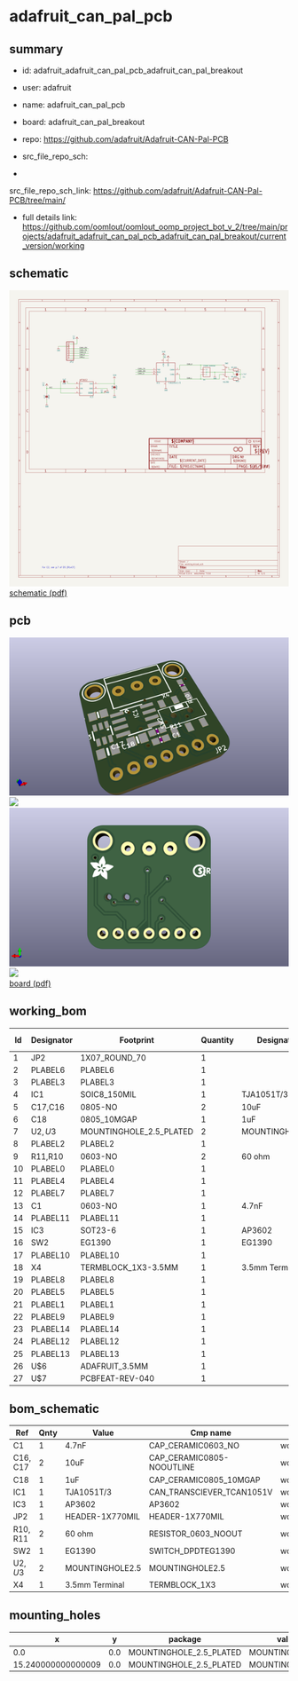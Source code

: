 # adafruit_can_pal_pcb
 
## summary 
* id: adafruit_adafruit_can_pal_pcb_adafruit_can_pal_breakout
* user: adafruit
* name: adafruit_can_pal_pcb
* board: adafruit_can_pal_breakout
* repo: https://github.com/adafruit/Adafruit-CAN-Pal-PCB



* src_file_repo_sch: 
*
 src_file_repo_sch_link: https://github.com/adafruit/Adafruit-CAN-Pal-PCB/tree/main/
* full details link: https://github.com/oomlout/oomlout_oomp_project_bot_v_2/tree/main/projects/adafruit_adafruit_can_pal_pcb_adafruit_can_pal_breakout/current_version/working  

## schematic  
![](working_schematic_600.png)  
[schematic (pdf)](working_schematic.pdf)  

## pcb  
![](working_3d_600.png) 
![](working_3d_front_600.png)  
![](working_3d_back_600.png)  
![](working_600.png)  
[board (pdf)](working.pdf)  

## working_bom
| Id | Designator | Footprint | Quantity | Designation | Supplier and ref |  | None | 
| --- | --- | --- | --- | --- | --- | --- | --- | 
| 1 | JP2 | 1X07_ROUND_70 | 1 |  |  |  | [''] | 
| 2 | PLABEL6 | PLABEL6 | 1 |  |  |  | [''] | 
| 3 | PLABEL3 | PLABEL3 | 1 |  |  |  | [''] | 
| 4 | IC1 | SOIC8_150MIL | 1 | TJA1051T/3 |  |  | [''] | 
| 5 | C17,C16 | 0805-NO | 2 | 10uF |  |  | [''] | 
| 6 | C18 | 0805_10MGAP | 1 | 1uF |  |  | [''] | 
| 7 | U$2,U$3 | MOUNTINGHOLE_2.5_PLATED | 2 | MOUNTINGHOLE2.5 |  |  | [''] | 
| 8 | PLABEL2 | PLABEL2 | 1 |  |  |  | [''] | 
| 9 | R11,R10 | 0603-NO | 2 | 60 ohm |  |  | [''] | 
| 10 | PLABEL0 | PLABEL0 | 1 |  |  |  | [''] | 
| 11 | PLABEL4 | PLABEL4 | 1 |  |  |  | [''] | 
| 12 | PLABEL7 | PLABEL7 | 1 |  |  |  | [''] | 
| 13 | C1 | 0603-NO | 1 | 4.7nF |  |  | [''] | 
| 14 | PLABEL11 | PLABEL11 | 1 |  |  |  | [''] | 
| 15 | IC3 | SOT23-6 | 1 | AP3602 |  |  | [''] | 
| 16 | SW2 | EG1390 | 1 | EG1390 |  |  | [''] | 
| 17 | PLABEL10 | PLABEL10 | 1 |  |  |  | [''] | 
| 18 | X4 | TERMBLOCK_1X3-3.5MM | 1 | 3.5mm Terminal |  |  | [''] | 
| 19 | PLABEL8 | PLABEL8 | 1 |  |  |  | [''] | 
| 20 | PLABEL5 | PLABEL5 | 1 |  |  |  | [''] | 
| 21 | PLABEL1 | PLABEL1 | 1 |  |  |  | [''] | 
| 22 | PLABEL9 | PLABEL9 | 1 |  |  |  | [''] | 
| 23 | PLABEL14 | PLABEL14 | 1 |  |  |  | [''] | 
| 24 | PLABEL12 | PLABEL12 | 1 |  |  |  | [''] | 
| 25 | PLABEL13 | PLABEL13 | 1 |  |  |  | [''] | 
| 26 | U$6 | ADAFRUIT_3.5MM | 1 |  |  |  | [''] | 
| 27 | U$7 | PCBFEAT-REV-040 | 1 |  |  |  | [''] | 


## bom_schematic
| Ref | Qnty | Value | Cmp name | Footprint | Description | Vendor | DNP | 
| --- | --- | --- | --- | --- | --- | --- | --- | 
| C1 | 1 | 4.7nF | CAP_CERAMIC0603_NO | working:0603-NO |  |  |  | 
| C16, C17 | 2 | 10uF | CAP_CERAMIC0805-NOOUTLINE | working:0805-NO |  |  |  | 
| C18 | 1 | 1uF | CAP_CERAMIC0805_10MGAP | working:0805_10MGAP |  |  |  | 
| IC1 | 1 | TJA1051T/3 | CAN_TRANSCIEVER_TCAN1051V | working:SOIC8_150MIL |  |  |  | 
| IC3 | 1 | AP3602 | AP3602 | working:SOT23-6 |  |  |  | 
| JP2 | 1 | HEADER-1X770MIL | HEADER-1X770MIL | working:1X07_ROUND_70 |  |  |  | 
| R10, R11 | 2 | 60 ohm | RESISTOR_0603_NOOUT | working:0603-NO |  |  |  | 
| SW2 | 1 | EG1390 | SWITCH_DPDTEG1390 | working:EG1390 |  |  |  | 
| U$2, U$3 | 2 | MOUNTINGHOLE2.5 | MOUNTINGHOLE2.5 | working:MOUNTINGHOLE_2.5_PLATED |  |  |  | 
| X4 | 1 | 3.5mm Terminal | TERMBLOCK_1X3 | working:TERMBLOCK_1X3-3.5MM |  |  |  | 


## mounting_holes
| x | y | package | value | ref | size | 
| --- | --- | --- | --- | --- | --- | 
| 0.0 | 0.0 | MOUNTINGHOLE_2.5_PLATED | MOUNTINGHOLE2.5 | U$2 | m3 | 
| 15.240000000000009 | 0.0 | MOUNTINGHOLE_2.5_PLATED | MOUNTINGHOLE2.5 | U$3 | m3 | 


